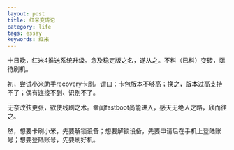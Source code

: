 ```yaml
---
layout: post
title: 红米变砖记
category: life
tags: essay
keywords: 红米
---
```


十日晚，红米4推送系统升级。念及稳定版之名，遂从之。不料（已料）变砖，亟待刷机。

初，尝试小米助手recovery卡刷。谓曰：卡包版本不够高；换之，版本过高支持不了；偶有连接不到、识别不了。

无奈改弦更张，欲使线刷之术。幸闻fastboot尚能进入，感天无绝人之路，欣而往之。

然，想要卡刷小米，先要解锁设备；想要解锁设备，先要申请后在手机上登陆账号；想要登陆账号，先要刷好机。